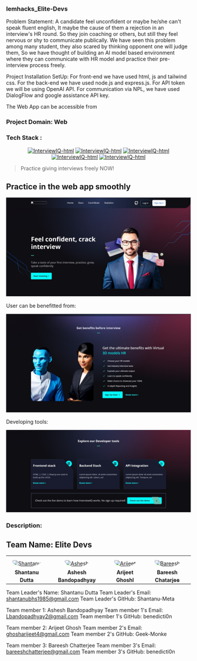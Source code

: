 ### Iemhacks_Elite-Devs

Problem Statement: A candidate feel unconfident or maybe he/she can't speak fluent english, It maybe the cause of them a rejection in an interview's HR round. So they join coaching or others, but still they feel nervous or shy to communicate publically. We have seen this problem among many student, they also scared by thinking opponent one will judge them, So we have thought of building an AI model based environment where they can communicate with HR model and practice their pre-interview process freely. 

Project Installation SetUp: For front-end we have used html, js and tailwind css. For the back-end we have used node.js and express.js. For API token we will be using OpenAI API. For communication via NPL, we have used DialogFlow and google assistance API key. 

The Web App can be accessible from

### Project Domain: Web 
### Tech Stack : 
<div align="center">

[![InterviewIQ-html](https://img.shields.io/badge/HTML-bright?style=?style=for-the-badge)](https://iwoc.live/project)
[![InterviewIQ-html](https://img.shields.io/badge/CSS-violet?style=?style=for-the-badge)](https://iwoc.live/project)
[![InterviewIQ-html](https://img.shields.io/badge/TailWindCss-pink?style=?style=for-the-badge)](https://iwoc.live/project)
[![InterviewIQ-html](https://img.shields.io/badge/Python-blue?style=?style=for-the-badge)](https://iwoc.live/project)
[![InterviewIQ-html](https://img.shields.io/badge/API-black?style=?style=for-the-badge)](https://iwoc.live/project)

</div>

> Practice giving interviews freely NOW!

## Practice in the web app smoothly

<img src="/GRADIENTS/img/interview1.png">

User can be benefitted from:

<img src="/GRADIENTS/img/interview2.png">

Developing tools:

<img src="/GRADIENTS/img/interview3.png">



### Description:
## Team Name: Elite Devs

<table>
<tr>
    <td align="center" style="word-wrap: break-word; width: 150.0; height: 150.0">
        <a href=https://github.com/Shantanu-Meta>
            <img src=https://avatars.githubusercontent.com/u/41796013?v=4 width="100;"  style="border-radius:50%;align-items:center;justify-content:center;overflow:hidden;padding-top:10px" alt=Shantanu Dutta/>
            <br />
            <sub style="font-size:14px"><b>Shantanu Dutta</b></sub>
        </a>
    </td>
    <td align="center" style="word-wrap: break-word; width: 150.0; height: 150.0">
        <a href=https://github.com/benedicti0n>
            <img src=https://avatars.githubusercontent.com/u/88141521?v=4 width="100;"  style="border-radius:50%;align-items:center;justify-content:center;overflow:hidden;padding-top:10px" alt=Ashesh Bandhopadaya/>
            <br />
            <sub style="font-size:14px"><b>Ashesh Bandopadhyay</b></sub>
        </a>
    </td>
    <td align="center" style="word-wrap: break-word; width: 150.0; height: 150.0">
        <a href=https://github.com/Geek-Monke>
            <img src=https://avatars.githubusercontent.com/u/65825207?v=4 width="100;"  style="border-radius:50%;align-items:center;justify-content:center;overflow:hidden;padding-top:10px" alt=Arijeet Ghosh/>
            <br />
            <sub style="font-size:14px"><b>Arijeet Ghoshl</b></sub>
        </a>
    </td>
    <td align="center" style="word-wrap: break-word; width: 150.0; height: 150.0">
        <a href=https://github.com/>
            <img src=https://avatars.githubusercontent.com/u/52196231?v=4 width="100;"  style="border-radius:50%;align-items:center;justify-content:center;overflow:hidden;padding-top:10px" alt=Bareesh Chatarjee/>
            <br />
            <sub style="font-size:14px"><b>Bareesh Chatarjee</b></sub>
        </a>
    </td>
</tr>
<tr>
<table>


Team Leader's Name: Shantanu Dutta
Team Leader's Email: shantanubhs1985@gmail.com
Team Leader's GitHub: Shantanu-Meta

Team member 1: Ashesh Bandopadhyay
Team member 1's Email: Lbandopadhyay2@gmail.com
Team member 1's GitHub: benedicti0n

Team member 2: Arijeet Ghosh
Team member 2's Email: ghosharijeet4@gmail.com
Team member 2's GitHub: Geek-Monke

Team member 3: Bareesh Chatterjee
Team member 3's Email: bareeshchatterjee@gmail.com
Team member 3's GitHub: benedicti0n
